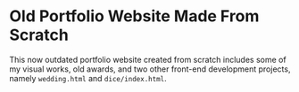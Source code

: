 # Old Portfolio Website Made From Scratch

This now outdated portfolio website created from scratch includes some of my visual works, old awards, and two other front-end development projects, namely `wedding.html` and `dice/index.html`.
